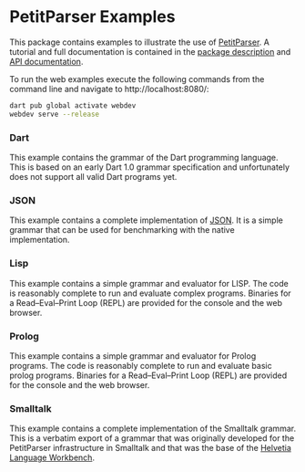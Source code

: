 PetitParser Examples
====================

This package contains examples to illustrate the use of [PetitParser](https://github.com/petitparser/dart-petitparser). A tutorial and full documentation is contained in the [package description](https://pub.dev/packages/petitparser) and [API documentation](https://pub.dev/documentation/petitparser/latest/).

To run the web examples execute the following commands from the command line and navigate to http://localhost:8080/:

```bash
dart pub global activate webdev
webdev serve --release
```

### Dart

This example contains the grammar of the Dart programming language. This is based on an early Dart 1.0 grammar specification and unfortunately does not support all valid Dart programs yet.

### JSON

This example contains a complete implementation of [JSON](https://json.org/). It is a simple grammar that can be used for benchmarking with the native implementation.

### Lisp

This example contains a simple grammar and evaluator for LISP. The code is reasonably complete to run and evaluate complex programs. Binaries for a Read–Eval–Print Loop (REPL) are provided for the console and the web browser.

### Prolog

This example contains a simple grammar and evaluator for Prolog programs. The code is reasonably complete to run and evaluate basic prolog programs. Binaries for a Read–Eval–Print Loop (REPL) are provided for the console and the web browser.

### Smalltalk

This example contains a complete implementation of the Smalltalk grammar. This is a verbatim export of a grammar that was originally developed for the PetitParser infrastructure in Smalltalk and that was the base of the [Helvetia Language Workbench](https://www.lukas-renggli.ch/smalltalk/helvetia).
